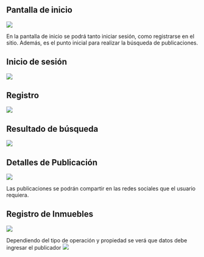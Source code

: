 ## Pantalla de inicio
![](Entrega1/Wireframes/Pantalla-Inicio.png)

En la pantalla de inicio se podrá tanto iniciar sesión, como registrarse en el sitio. Además, es el punto inicial para realizar la búsqueda de publicaciones.

## Inicio de sesión
![](Entrega1/Wireframes/Inicio-Sesion.png)

## Registro
![](Entrega1/Wireframes/Registro.png)

## Resultado de búsqueda
![](Entrega1/Wireframes/Resultados-Busqueda.png)

## Detalles de Publicación
![](Entrega1/Wireframes/Detalle-Publicacion.png)

Las publicaciones se podrán compartir en las redes sociales que el usuario requiera.

## Registro de Inmuebles
![](Entrega1/Wireframes/Registro-Inmueble.png)

Dependiendo del tipo de operación y propiedad se verá que datos debe ingresar el publicador
![](Entrega1/Wireframes/Formulario-Registro.png)


